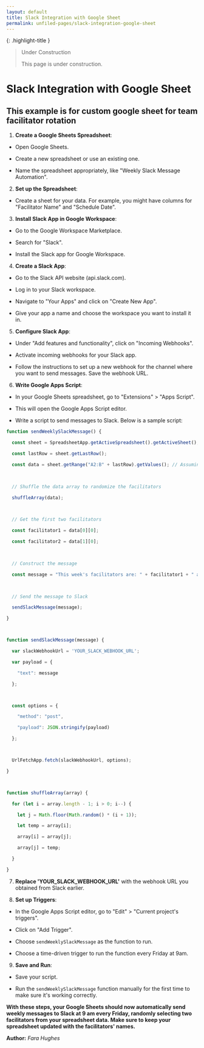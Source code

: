 ```yaml
---
layout: default
title: Slack Integration with Google Sheet
permalink: unfiled-pages/slack-integration-google-sheet
---
```


{: .highlight-title }
> Under Construction
>
> This page is under construction.

# Slack Integration with Google Sheet

## This example is for custom google sheet for team facilitator rotation

1. **Create a Google Sheets Spreadsheet**:

- Open Google Sheets.

- Create a new spreadsheet or use an existing one.

- Name the spreadsheet appropriately, like "Weekly Slack Message Automation".

2. **Set up the Spreadsheet**:

- Create a sheet for your data. For example, you might have columns for "Facilitator Name" and "Schedule Date".

3. **Install Slack App in Google Workspace**:

- Go to the Google Workspace Marketplace.

- Search for "Slack".

- Install the Slack app for Google Workspace.

4. **Create a Slack App**:

- Go to the Slack API website (api.slack.com).

- Log in to your Slack workspace.

- Navigate to "Your Apps" and click on "Create New App".

- Give your app a name and choose the workspace you want to install it in.

5. **Configure Slack App**:

- Under "Add features and functionality", click on "Incoming Webhooks".

- Activate incoming webhooks for your Slack app.

- Follow the instructions to set up a new webhook for the channel where you want to send messages. Save the webhook URL.

6. **Write Google Apps Script**:

- In your Google Sheets spreadsheet, go to "Extensions" > "Apps Script".

- This will open the Google Apps Script editor.

- Write a script to send messages to Slack. Below is a sample script:

```js
function sendWeeklySlackMessage() {

  const sheet = SpreadsheetApp.getActiveSpreadsheet().getActiveSheet();

  const lastRow = sheet.getLastRow();

  const data = sheet.getRange("A2:B" + lastRow).getValues(); // Assuming data starts from row 2 and columns   A and B

  

  // Shuffle the data array to randomize the facilitators

  shuffleArray(data);

  

  // Get the first two facilitators

  const facilitator1 = data[0][0];

  const facilitator2 = data[1][0];

  

  // Construct the message

  const message = "This week's facilitators are: " + facilitator1 + " and " + facilitator2;

  

  // Send the message to Slack

  sendSlackMessage(message);

}



function sendSlackMessage(message) {

  var slackWebhookUrl = 'YOUR_SLACK_WEBHOOK_URL';

  var payload = {

    "text": message

  };



  const options = {

    "method": "post",

    "payload": JSON.stringify(payload)

  };



  UrlFetchApp.fetch(slackWebhookUrl, options);

}



function shuffleArray(array) {

  for (let i = array.length - 1; i > 0; i--) {

    let j = Math.floor(Math.random() * (i + 1));

    let temp = array[i];

    array[i] = array[j];

    array[j] = temp;

  }

}
```

7. **Replace 'YOUR_SLACK_WEBHOOK_URL'** with the webhook URL you
obtained from Slack earlier.

8. **Set up Triggers**:

- In the Google Apps Script editor, go to "Edit" > "Current project's triggers".

- Click on "Add Trigger".

- Choose `sendWeeklySlackMessage` as the function to run.

- Choose a time-driven trigger to run the function every Friday at 9am.

9. **Save and Run**:

- Save your script.

- Run the `sendWeeklySlackMessage` function manually for the first time to make sure it's working correctly.

**With these steps, your Google Sheets should now automatically send weekly messages to Slack at 9 am every Friday, randomly selecting two facilitators from your spreadsheet data. Make sure to keep your spreadsheet updated with the facilitators' names.**

**Author:** *Fara Hughes*
